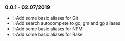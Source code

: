 ### 0.0.1 - 02.07/2019

- ✨Add some basic aliases for Git
- ✨Add search autocomplete to gc, gm and gp aliases
- ✨Add some basic aliases for NPM
- ✨Add some basic aliases for Rake

